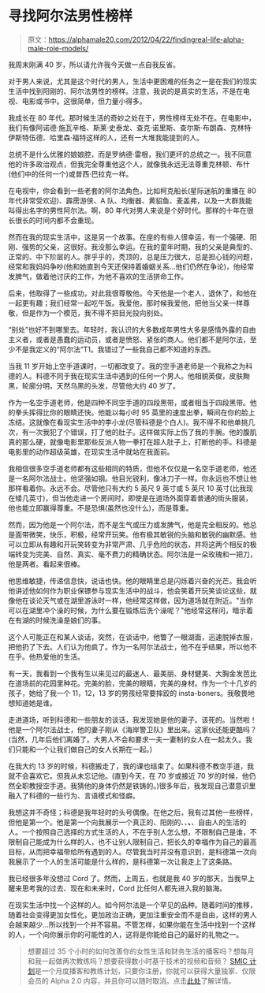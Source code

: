 # 寻找阿尔法男性榜样

> 原文：<https://alphamale20.com/2012/04/22/findingreal-life-alpha-male-role-models/>

我周末刚满 40 岁，所以请允许我今天做一点自我反省。

对于男人来说，尤其是这个时代的男人，生活中更困难的任务之一是在我们的现实生活中找到阳刚的、阿尔法男性的榜样。注意，我说的是真实的生活，不是在电视、电影或书中。这很简单，但力量小得多。

我成长在 80 年代。那时候生活的奇妙之处在于，男性榜样无处不在。在电影中，我们有像阿诺德·施瓦辛格、斯莱·史泰龙、查克·诺里斯、查尔斯·布朗森、克林特·伊斯特伍德、哈里森·福特这样的人，还有一大堆我能提到的人。

总统不是什么优雅的娘娘腔，而是罗纳德·雷根，我们更坏的总统之一。我不同意他的许多政治观点，但我完全尊重他这个人，就像我永远无法尊重克林顿、布什(他们中的任何一个)或普西·巴拉克一样。

在电视中，你会看到一些老套的阿尔法角色，比如柯克船长(星际迷航的重播在 80 年代非常受欢迎)、霹雳游侠、A 队、均衡器、黄貂鱼、麦盖弗，以及一大群我能叫得出名字的男性阿尔法。啊，80 年代对男人来说是个好时代。那样的十年在很长很长的时间内都不会重现。

然而在我的现实生活中，这是另一个故事。在座的有些人很幸运，有一个强硬、阳刚、强势的父亲，这很好。我没那么幸运。在我的童年时期，我的父亲是典型的、正常的、中下阶层的人。胖乎乎的，秃顶的，总是压力很大，总是担心钱的问题，经常和我妈妈争吵(他和她直到今天还保持着婚姻关系...他们仍然在争论)，他经常发脾气，做着他讨厌的工作，为他不喜欢的生活拼命工作。

后来，他取得了一些成功，对此我很尊敬他。今天他是一个老人，退休了，和他在一起更有趣；我们经常一起吃午饭。我爱他，那时候我爱他，把他当父亲一样尊敬，但是作为一个模范，我不得不把目光投向别处。

“别处”也好不到哪里去。年轻时，我认识的大多数成年男性大多是感情外露的自由主义者，或者是愚蠢的运动员，或者是愤怒、紧张的商人。他们都不是阿尔法，至少不是我定义的“阿尔法”T1。我错过了一些我自己都不知道的东西。

当我 11 岁开始上空手道课时，一切都改变了。我的空手道老师是一个我称之为科德的人。科德不同于我在现实生活中遇到的任何一个男人。他相貌英俊，皮肤黝黑，轮廓分明，天然乌黑的头发，尽管他大约 40 岁了。

作为一名空手道老师，他是四种不同空手道的四段黑带，或者相当于四段黑带。他的拳头挥得比你的眼睛还快。他能以每小时 95 英里的速度出拳，瞬间在你的脸上冻结。这就像在看现实生活中的李小龙(尽管科德是个白人)。我不得不和他单挑几次，有一次我犯了个错误，打了他的肚子。这样做实际上伤了我的手腕。他的腹肌真的那么硬，就像电影里那些反派人物一拳打在超人肚子上，打断他的手。科德是电影里的动作超级英雄，在现实生活中就站在我面前。

我相信很多空手道老师都有这些相同的特质，但他不仅仅是一名空手道老师，他还是一名阿尔法战士。他坚强如钢。他目光锐利，像冰刀子一样。你永远也不想让他那样看着你。永远不会。尽管他只有大约 5 英尺 9 英寸或 5 英尺 10 英寸(比我现在矮几英寸)，但当他走进一个房间时，即使是在道场外面穿着普通的街头服装，他也能立即赢得尊重。不是恐惧(虽然也没什么)，而是尊重。

然而，因为他是一个阿尔法，而不是生气或压力或发脾气，他是完全相反的。他总是面带微笑，快乐，积极，经常开玩笑。他有极其敏锐的头脑和敏锐的幽默感。他可以立即从有趣和开玩笑转变为非常严肃、几乎危险的状态，并将这两个相反的极端转变为完美、自然、真实、毫不费力的精确状态。阿尔法是一朵玫瑰和一把刀，他是两者。看起来很棒。

他思维敏捷，传递信息快，说话也快。他的眼睛里总是闪烁着兴奋的光芒。我会听他讲述他如何作为职业保镖参与现实生活中的战斗，他会笑着开玩笑谈论这些，就像他在谈论天气或在湖里游泳时一样，他经常这样做，因为道场就在附近。"当你可以在湖里冲个澡的时候，为什么要在锻炼后洗个澡呢？"他经常这样问，暗示着在有湖的时候洗澡是娘们的事。

这个人可能正在和某人谈话，突然，在谈话中，他瞥了一眼湖面，迅速脱掉衣服，把他扔了下去。人们认为他疯了。作为一名阿尔法战士，他不在乎结果，所以他不在乎。他热爱他的生活。

有一天，我看到一个我有生以来见过的最迷人、最美丽、身材健美、大胸金发芭比在道场前的花园里种花。完美的脸，完美的眼睛，完美的身材。作为一个十几岁的孩子，她给了我一个 11，12，13 岁的男孩经常要摔跤的 insta-boners。我敬畏地想知道她是谁。

走进道场，听到科德和一些朋友的谈话，我发现她是他的妻子。该死的。当然啦！他是一个阿尔法战士，他的妻子刚从《海岸警卫队》里出来。这家伙还能更酷吗？(当然，几年后他们离婚了。大男人不会和要求一夫一妻制的女人在一起太久。我们只能和一个让我们做自己的女人长期在一起。)

在我大约 13 岁的时候，科德搬走了，我的课也结束了。如果科德不教空手道，我就不会喜欢它。但我从未忘记他。(直到今天，在 70 岁或接近 70 岁的时候，他仍然全职教授空手道。我猜他的身体仍然是铁铸的。)很多年后，我发现自己潜意识里融入了科德的一些行为、言语模式和怪癖。

我想这并不奇怪；科德是我年轻时的头号偶像。在他之后，我有过其他一些榜样，但他是第一个。他是第一个向我展示一个真正的、阳刚的、、**、**、自由人的生活的人。一个按照自己选择的方式生活的人，不在乎别人怎么想，不限制自己是谁，不限制自己能成为什么样的人，也不让别人限制自己，把长久的幸福作为自己的最高目标，从而把幸福带给所有遇到的人。尽管我当时并没有意识到，是科德第一次向我展示了一个人的生活可能是什么样的，是科德第一次让我走上了这条路。

我已经很多年没想过 Cord 了。然而，上周五，也就是我 40 岁的那天，当我早上醒来思考我的过去、现在和未来时，Cord 比任何人都先进入我的脑海。

在现实生活中找一个这样的人。如今阿尔法是一个罕见的品种。随着时间的推移，随着社会变得更加女性化，更加政治正确，更加注重安全而不是自由，这样的男人会越来越少...所以找到一个并不容易。不管怎样，如果你能在生活中找到一个这样的人，一个向你展示你的可能性的人，这将是你能给自己的最好的礼物之一。

> 想要超过 35 个小时的如何改善你的女性生活和财务生活的播客吗？想每月和我一起做两次教练吗？想要获得数小时基于技术的视频和音频？ [SMIC 计划](https://alphamale20.kartra.com/page/vIL17)是一个月度播客和教练计划，只要你注册，你就可以获得大量独家、仅限会员的 Alpha 2.0 内容，并且你可以随时取消。点击[此处](https://alphamale20.kartra.com/page/vIL17)了解详情。